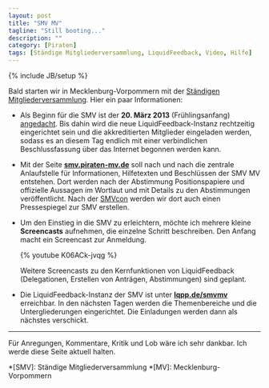 ```yaml
---
layout: post
title: "SMV MV"
tagline: "Still booting..."
description: ""
category: [Piraten]
tags: [Ständige Mitgliederversammlung, LiquidFeedback, Video, Hilfe]
---
```

{% include JB/setup %}

Bald starten wir in Mecklenburg-Vorpommern mit der [Ständigen Mitgliederversammlung](http://wiki.piratenpartei.de/MV:SMV). Hier ein paar Informationen:

- Als Beginn für die SMV ist der **20. März 2013** (Frühlingsanfang) [angedacht](https://meck-pom.piratenpad.de/599). Bis dahin wird die neue LiquidFeedback-Instanz rechtzeitig eingerichtet sein und die akkreditierten Mitglieder eingeladen werden, sodass es an diesem Tag endlich mit einer verbindlichen Beschlussfassung über das Internet begonnen werden kann.

- Mit der Seite [**smv.piraten-mv.de**](http://smv.piratenpartei-mv.de) soll nach und nach die zentrale Anlaufstelle für Informationen, Hilfetexten und Beschlüssen der SMV MV entstehen. Dort werden nach der Abstimmung Positionspapiere und offizielle Aussagen im Wortlaut und mit Details zu den Abstimmungen veröffentlicht. Nach der [SMVcon](http://smvcon.piratenpartei-mv.de) werden wir dort auch einen Pressespiegel zur SMV erstellen.

- Um den Einstieg in die SMV zu erleichtern, möchte ich mehrere kleine **Screencasts** aufnehmen, die einzelne Schritt beschreiben. Den Anfang macht ein Screencast zur Anmeldung.

  {% youtube K06ACk-jvqg %}

  Weitere Screencasts zu den Kernfunktionen von LiquidFeedback (Delegationen, Erstellen von Anträgen, Abstimmungen) sind geplant.

- Die LiquidFeedback-Instanz der SMV ist unter [**lqpp.de/smvmv**](https://lqpp.de/smvmv) erreichbar. In den nächsten Tagen werden die Themenbereiche und die Untergliederungen eingerichtet. Die Einladungen werden dann als nächstes verschickt.

* * * *

Für Anregungen, Kommentare, Kritik und Lob wäre ich sehr dankbar. Ich werde diese Seite aktuell halten.

*[SMV]: Ständige Mitgliederversammlung
*[MV]: Mecklenburg-Vorpommern
